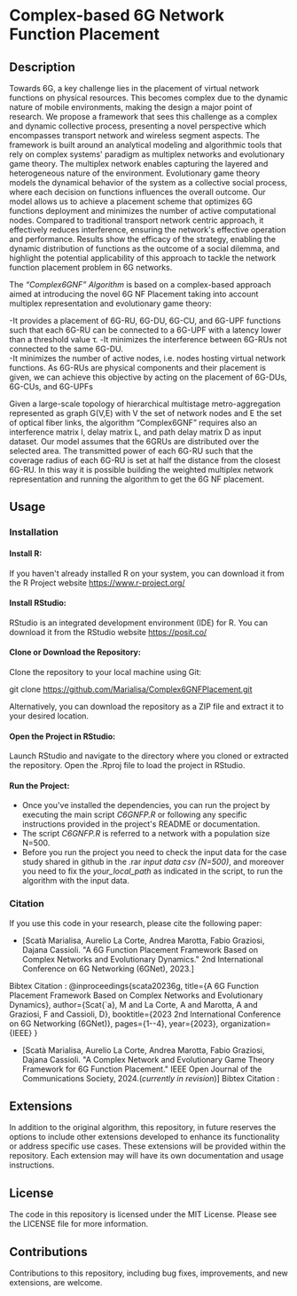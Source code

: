 # Complex-based 6G Network Function Placement
## Description 

Towards 6G, a key challenge lies in the placement of virtual network functions on physical resources. This becomes complex due to the dynamic nature of mobile environments, making the design a major point of research. We propose a framework that sees this challenge as a complex and dynamic collective process, presenting a novel perspective which encompasses transport network and wireless segment aspects. The framework is built around an analytical modeling and algorithmic tools that rely on complex systems' paradigm as multiplex networks and evolutionary game theory. The multiplex network enables capturing the layered and heterogeneous nature of the environment. Evolutionary game theory models the dynamical behavior of the system as a collective social process, where each decision on functions influences the overall outcome. Our model allows us to achieve a placement scheme that optimizes 6G functions deployment and minimizes the number of active computational nodes. Compared to traditional transport network centric approach, it effectively reduces interference, ensuring the network's effective operation and performance. Results show the efficacy of the strategy, enabling the dynamic distribution of functions as the outcome of a social dilemma, and highlight the potential applicability of this approach to tackle the network function placement problem in 6G networks.

The *“Complex6GNF” Algorithm* is based on a complex-based approach aimed at introducing the novel 6G NF Placement taking into account multiplex representation and evolutionary game theory:

-It provides a placement of 6G-RU, 6G-DU, 6G-CU, and 6G-UPF functions such that each 6G-RU can be connected to a 6G-UPF with a latency lower than a threshold value τ.
-It minimizes the interference between 6G-RUs not connected to the same 6G-DU.  
-It minimizes the number of active nodes, i.e. nodes hosting virtual network functions. As 6G-RUs are physical components and their placement is given, we can achieve this objective by acting on the placement of 6G-DUs, 6G-CUs, and 6G-UPFs

Given a large-scale topology of hierarchical multistage metro-aggregation represented as graph G(V,E) with V the set of network nodes and E the set of optical fiber links, the algorithm “Complex6GNF” requires also an interference matrix I, delay matrix L, and path delay matrix D as input dataset. 
Our model assumes that the 6GRUs are distributed over the selected area.
The transmitted power of each 6G-RU such that the coverage radius of each 6G-RU is set at half the distance from the closest 6G-RU.
In this way it is possible building the weighted multiplex network representation and running the algorithm to get the 6G NF placement. 

## Usage 

### Installation 
#### Install R:

If you haven't already installed R on your system, you can download it from the R Project website https://www.r-project.org/ 

#### Install RStudio:

RStudio is an integrated development environment (IDE) for R. You can download it from the RStudio website https://posit.co/

#### Clone or Download the Repository:

Clone the repository to your local machine using Git:

git clone https://github.com/Marialisa/Complex6GNFPlacement.git

Alternatively, you can download the repository as a ZIP file and extract it to your desired location.

#### Open the Project in RStudio:

Launch RStudio and navigate to the directory where you cloned or extracted the repository. Open the .Rproj file to load the project in RStudio.

#### Run the Project:

- Once you've installed the dependencies, you can run the project by executing the main script *C6GNFP.R* or following any specific instructions provided in the project's README or documentation.
- The script *C6GNFP.R* is referred to a network with a population size N=500.
- Before you run the project you need to check the input data for the case study shared in github in the .rar *input data csv (N=500)*, and moreover you need to fix the *your_local_path* as indicated in the script, to run the algorithm with the input data. 

### Citation

If you use this code in your research, please cite the following paper:

- [Scatà Marialisa, Aurelio La Corte, Andrea Marotta, Fabio Graziosi, Dajana Cassioli. "A 6G Function Placement Framework Based on Complex Networks and Evolutionary Dynamics." 2nd International Conference on 6G Networking (6GNet), 2023.]

Bibtex Citation :
@inproceedings{scata20236g,
  title={A 6G Function Placement Framework Based on Complex Networks and Evolutionary Dynamics},
  author={Scat{\`a}, M and La Corte, A and Marotta, A and Graziosi, F and Cassioli, D},
  booktitle={2023 2nd International Conference on 6G Networking (6GNet)},
  pages={1--4},
  year={2023},
  organization={IEEE}
}
- [Scatà Marialisa, Aurelio La Corte, Andrea Marotta, Fabio Graziosi, Dajana Cassioli. "A Complex Network and Evolutionary Game Theory Framework for 6G Function Placement." IEEE Open Journal of the Communications Society, 2024.(*currently in revision*)]
Bibtex Citation :


## Extensions
In addition to the original algorithm, this repository, in future reserves the options to include other extensions developed to enhance its functionality or address specific use cases. These extensions will be provided within the repository. Each extension may will have its own documentation and usage instructions.

## License
The code in this repository is licensed under the MIT License. Please see the LICENSE file for more information.

## Contributions
Contributions to this repository, including bug fixes, improvements, and new extensions, are welcome. 
